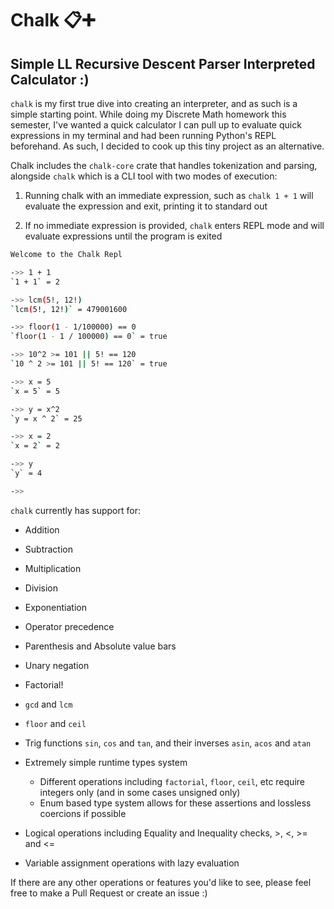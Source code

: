 # Chalk 📋➕
## Simple LL Recursive Descent Parser Interpreted Calculator :)

`chalk` is my first true dive into creating an interpreter, and as such is a simple starting point. While doing my Discrete Math homework this semester, I've wanted a quick calculator I can pull up to evaluate quick expressions in my terminal and had been running Python's REPL beforehand. As such, I decided to cook up this tiny project as an alternative. 

Chalk includes the `chalk-core` crate that handles tokenization and parsing, alongside `chalk` which is a CLI tool with two modes of execution:

1. Running chalk with an immediate expression, such as `chalk 1 + 1` will evaluate the expression and exit, printing it to standard out

2. If no immediate expression is provided, `chalk` enters REPL mode and will evaluate expressions until the program is exited

```bash
Welcome to the Chalk Repl

->> 1 + 1
`1 + 1` = 2

->> lcm(5!, 12!)
`lcm(5!, 12!)` = 479001600

->> floor(1 - 1/100000) == 0
`floor(1 - 1 / 100000) == 0` = true

->> 10^2 >= 101 || 5! == 120
`10 ^ 2 >= 101 || 5! == 120` = true

->> x = 5
`x = 5` = 5

->> y = x^2
`y = x ^ 2` = 25

->> x = 2
`x = 2` = 2

->> y
`y` = 4

->> 
```

`chalk` currently has support for:
- Addition
- Subtraction
- Multiplication
- Division
- Exponentiation
- Operator precedence
- Parenthesis and Absolute value bars 
- Unary negation
- Factorial!
- `gcd` and `lcm`
- `floor` and `ceil`
- Trig functions `sin`, `cos` and `tan`, and their inverses `asin`, `acos` and `atan`
- Extremely simple runtime types system
    - Different operations including `factorial`, `floor`, `ceil`, etc require integers only (and in some cases unsigned only)
    - Enum based type system allows for these assertions and lossless coercions if possible
- Logical operations including Equality and Inequality checks, >, <, >= and <=

- Variable assignment operations with lazy evaluation

If there are any other operations or features you'd like to see, please feel free to make a Pull Request or create an issue :)
